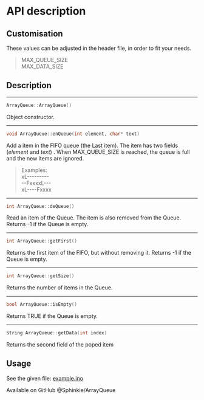 # API description

## Customisation
These values can be adjusted in the header file, in order to fit your needs.
> MAX_QUEUE_SIZE  
> MAX_DATA_SIZE

## Description
-----
```c++
ArrayQueue::ArrayQueue()
```
Object constructor.

-----
```c++
void ArrayQueue::enQueue(int element, char* text)
```
Add a item in the FIFO queue (the Last item).  The item has two fields (*element* and *text*) .
When MAX_QUEUE_SIZE is reached, the queue is full and the new items are ignored.
> Examples:  
> xL---------  
> --FxxxxL---  
> xL----Fxxxx

-----
```c++
int ArrayQueue::deQueue()
```
Read an item of the Queue. The item is also removed from the Queue. 
Returns -1 if the Queue is empty.

-----
```c++
int ArrayQueue::getFirst()
```
Returns the first item of the FIFO, but without removing it.
Returns -1 if the Queue is empty.

-----
```c++
int ArrayQueue::getSize()
```
Returns the number of items in the Queue.

-----
```c++
bool ArrayQueue::isEmpty()
```
Returns TRUE if the Queue is empty.

-----
```c++
String ArrayQueue::getData(int index)
```
Returns the second field of the poped item 

## Usage
See the given file: [example.ino](example/example.ino)

Available on GitHub @Sphinkie/ArrayQueue
